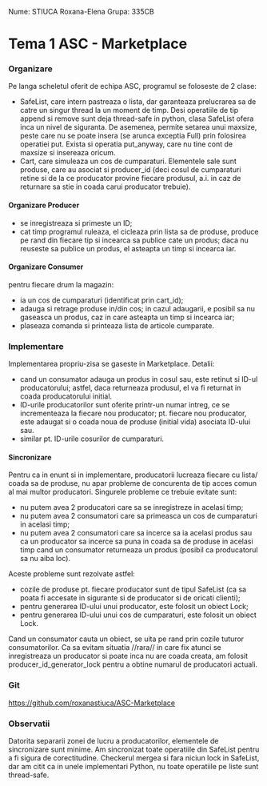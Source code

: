 Nume: STIUCA Roxana-Elena
Grupa: 335CB

# Tema 1 ASC - Marketplace

### Organizare
Pe langa scheletul oferit de echipa ASC, programul se foloseste de 2 clase:
- SafeList, care intern pastreaza o lista, dar garanteaza prelucrarea sa de
catre un singur thread la un moment de timp. Desi operatiile de tip append si
remove sunt deja thread-safe in python, clasa SafeList ofera inca un nivel
de siguranta. De asemenea, permite setarea unui maxsize, peste care nu se
poate insera (se arunca exceptia Full) prin folosirea operatiei put. Exista
si operatia put_anyway, care nu tine cont de maxsize si insereaza oricum.
- Cart, care simuleaza un cos de cumparaturi. Elementele sale sunt produse,
care au asociat si producer_id (deci cosul de cumparaturi retine si de la ce
producator provine fiecare produsul, a.i. in caz de returnare sa stie in coada
carui producator trebuie).

#### Organizare Producer
- se inregistreaza si primeste un ID;
- cat timp programul ruleaza, el cicleaza prin lista sa de produse,
produce pe rand din fiecare tip si incearca sa publice cate un produs;
daca nu reuseste sa publice un produs, el asteapta un timp si incearca iar.

#### Organizare Consumer
pentru fiecare drum la magazin:
- ia un cos de cumparaturi (identificat prin cart_id);
- adauga si retrage produse in/din cos; in cazul adaugarii, e posibil sa nu
gaseasca un produs, caz in care asteapta un timp si incearca iar;
- plaseaza comanda si printeaza lista de articole cumparate.

### Implementare
Implementarea propriu-zisa se gaseste in Marketplace.
Detalii:
- cand un consumator adauga un produs in cosul sau, este retinut si ID-ul
producatorului; astfel, daca returneaza produsul, el va fi returnat in coada
producatorului initial.
- ID-urile producatorilor sunt oferite printr-un numar intreg, ce se
incrementeaza la fiecare nou producator; pt. fiecare nou producator, este
adaugat si o coada noua de produse (initial vida) asociata ID-ului sau.
- similar pt. ID-urile cosurilor de cumparaturi.

#### Sincronizare
Pentru ca in enunt si in implementare, producatorii lucreaza fiecare cu lista/
coada sa de produse, nu apar probleme de concurenta de tip acces comun al
mai multor producatori. Singurele probleme ce trebuie evitate sunt:
- nu putem avea 2 producatori care sa se inregistreze in acelasi timp;
- nu putem avea 2 consumatori care sa primeasca un cos de cumparaturi in
acelasi timp;
- nu putem avea 2 consumatori care sa incerce sa ia acelasi produs sau ca un
producator sa incerce sa puna in coada sa de produse in acelasi timp cand
un consumator returneaza un produs (posibil ca producatorul sa nu aiba loc).

Aceste probleme sunt rezolvate astfel:
- cozile de produse pt. fiecare producator sunt de tipul SafeList (ca sa poata
fi accesate in sigurante si de producator si de oricati clienti);
- pentru generarea ID-ului unui producator, este folosit un obiect Lock;
- pentru generarea ID-ului unui cos de cumparaturi, este folosit un obiect
Lock.

Cand un consumator cauta un obiect, se uita pe rand prin cozile tuturor
consumatorilor. Ca sa evitam situatia //rara// in care fix atunci se
inregistreaza un producator si poate inca nu are coada creata, am folosit
producer_id_generator_lock pentru a obtine numarul de producatori actuali.

### Git
https://github.com/roxanastiuca/ASC-Marketplace

### Observatii
Datorita separarii zonei de lucru a producatorilor, elementele de sincronizare
sunt minime.
Am sincronizat toate operatiile din SafeList pentru a fi sigura de
corectitudine. Checkerul mergea si fara niciun lock in SafeList, dar am
citit ca in unele implementari Python, nu toate operatiile pe liste sunt
thread-safe.